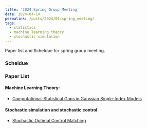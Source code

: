 ```yaml
---
title: '2024 Spring Group Meeting'
date: 2024-04-14
permalink: /posts/2024/04/spring_meeting/
tags:
  - statistics
  - machine learning theory
  - stochastic simulation
---
```

Paper list and Scheldue for spring group meeting.

### Scheldue

### Paper List


#### Machine Learning Theory:

- [Computational-Statistical Gaps in Gaussian Single-Index Models](https://arxiv.org/abs/2403.05529)

#### Stochastic simulation and stochastic control

- [Stochastic Optimal Control Matching](https://arxiv.org/abs/2312.02027)
